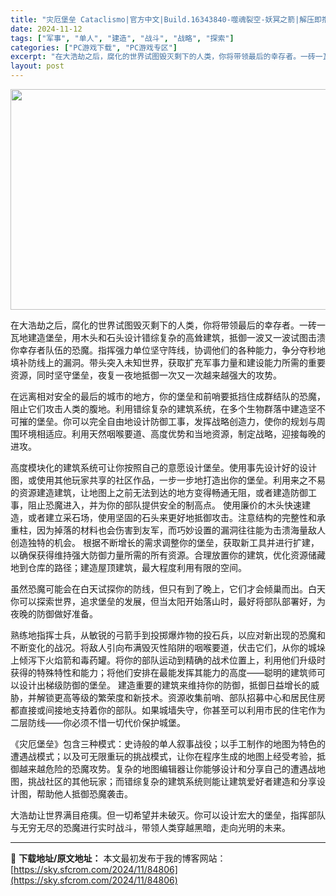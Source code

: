 ```yaml
---
title: "灾厄堡垒 Cataclismo|官方中文|Build.16343840-噬魂裂空-妖冥之箭|解压即撸|"
date: 2024-11-12
tags: ["军事", "单人", "建造", "战斗", "战略", "探索"]
categories: ["PC游戏下载", "PC游戏专区"]
excerpt: "在大浩劫之后，腐化的世界试图毁灭剩下的人类，你将带领最后的幸存者。一砖一瓦地建造堡垒，用木头和石头设计错综复杂的高耸建筑，抵御一波又一波试图击溃你幸存者队伍的恐魔。指挥强力单位坚守阵线，协调他们的各种能力，争分夺秒地填补防线上的漏洞。带头突入未知世界，获取扩充军事力量和建设能力所需的重要资源，同时坚&hellip;"
layout: post
---
```


<img class="aligncenter size-full wp-image-84780" src="https://sky.sfcrom.com/wp-content/uploads/2024/11/2024111212254234.webp" alt="" width="616" height="353" />

在大浩劫之后，腐化的世界试图毁灭剩下的人类，你将带领最后的幸存者。一砖一瓦地建造堡垒，用木头和石头设计错综复杂的高耸建筑，抵御一波又一波试图击溃你幸存者队伍的恐魔。指挥强力单位坚守阵线，协调他们的各种能力，争分夺秒地填补防线上的漏洞。带头突入未知世界，获取扩充军事力量和建设能力所需的重要资源，同时坚守堡垒，夜复一夜地抵御一次又一次越来越强大的攻势。

在远离相对安全的最后的城市的地方，你的堡垒和前哨要抵挡住成群结队的恐魔，阻止它们攻击人类的腹地。利用错综复杂的建筑系统，在多个生物群落中建造坚不可摧的堡垒。你可以完全自由地设计防御工事，发挥战略创造力，使你的规划与周围环境相适应。利用天然咽喉要道、高度优势和当地资源，制定战略，迎接每晚的进攻。

高度模块化的建筑系统可让你按照自己的意愿设计堡垒。使用事先设计好的设计图，或使用其他玩家共享的社区作品，一步一步地打造出你的堡垒。利用来之不易的资源建造建筑，让地图上之前无法到达的地方变得畅通无阻，或者建造防御工事，阻止恐魔进入，并为你的部队提供安全的制高点。
使用廉价的木头快速建造，或者建立采石场，使用坚固的石头来更好地抵御攻击。注意结构的完整性和承重柱，因为掉落的材料也会伤害到友军，而巧妙设置的漏洞往往能为击溃海量敌人创造独特的机会。
根据不断增长的需求调整你的堡垒，获取新工具并进行扩建，以确保获得维持强大防御力量所需的所有资源。合理放置你的建筑，优化资源储藏地到仓库的路径；建造屋顶建筑，最大程度利用有限的空间。

虽然恐魔可能会在白天试探你的防线，但只有到了晚上，它们才会倾巢而出。白天你可以探索世界，追求堡垒的发展，但当太阳开始落山时，最好将部队部署好，为夜晚的防御做好准备。

熟练地指挥士兵，从敏锐的弓箭手到投掷爆炸物的投石兵，以应对新出现的恐魔和不断变化的战况。将敌人引向布满毁灭性陷阱的咽喉要道，伏击它们，从你的城垛上倾泻下火焰箭和毒药罐。将你的部队运动到精确的战术位置上，利用他们升级时获得的特殊特性和能力；将他们安排在最能发挥其能力的高度——聪明的建筑师可以设计出梯级防御的堡垒。
建造重要的建筑来维持你的防御，抵御日益增长的威胁，并解锁更高等级的繁荣度和新技术。资源收集前哨、部队招募中心和居民住房都直接或间接地支持着你的部队。如果城墙失守，你甚至可以利用市民的住宅作为二层防线——你必须不惜一切代价保护城堡。

《灾厄堡垒》包含三种模式：史诗般的单人叙事战役；以手工制作的地图为特色的遭遇战模式；以及可无限重玩的挑战模式，让你在程序生成的地图上经受考验，抵御越来越危险的恐魔攻势。复杂的地图编辑器让你能够设计和分享自己的遭遇战地图，挑战社区的其他玩家；而错综复杂的建筑系统则能让建筑爱好者建造和分享设计图，帮助他人抵御恐魔袭击。

大浩劫让世界满目疮痍。但一切希望并未破灭。你可以设计宏大的堡垒，指挥部队与无穷无尽的恐魔进行实时战斗，带领人类穿越黑暗，走向光明的未来。

---
📖 **下载地址/原文地址：** 本文最初发布于我的博客网站：[https://sky.sfcrom.com/2024/11/84806](https://sky.sfcrom.com/2024/11/84806)
